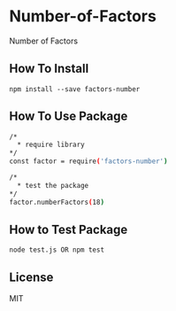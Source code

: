 # Number-of-Factors
Number of Factors

## How To Install
`npm install --save factors-number`

## How To Use Package
```sh
/*
  * require library
*/
const factor = require('factors-number')

/*
  * test the package
*/
factor.numberFactors(18)

```

## How to Test Package
`node test.js OR npm test`


## License
MIT
